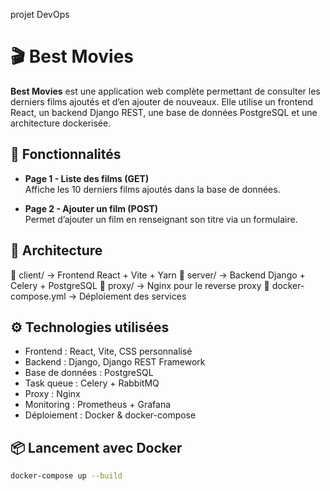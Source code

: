 projet DevOps
# 🎬 Best Movies

**Best Movies** est une application web complète permettant de consulter les derniers films ajoutés et d’en ajouter de nouveaux. Elle utilise un frontend React, un backend Django REST, une base de données PostgreSQL et une architecture dockerisée.

## 🚀 Fonctionnalités

- **Page 1 - Liste des films (GET)**  
  Affiche les 10 derniers films ajoutés dans la base de données.

- **Page 2 - Ajouter un film (POST)**  
  Permet d’ajouter un film en renseignant son titre via un formulaire.

## 🧱 Architecture
📁 client/ → Frontend React + Vite + Yarn
📁 server/ → Backend Django + Celery + PostgreSQL
📁 proxy/ → Nginx pour le reverse proxy
📄 docker-compose.yml → Déploiement des services


## ⚙️ Technologies utilisées

- Frontend : React, Vite, CSS personnalisé
- Backend : Django, Django REST Framework
- Base de données : PostgreSQL
- Task queue : Celery + RabbitMQ
- Proxy : Nginx
- Monitoring : Prometheus + Grafana
- Déploiement : Docker & docker-compose

## 📦 Lancement avec Docker

```bash
docker-compose up --build

